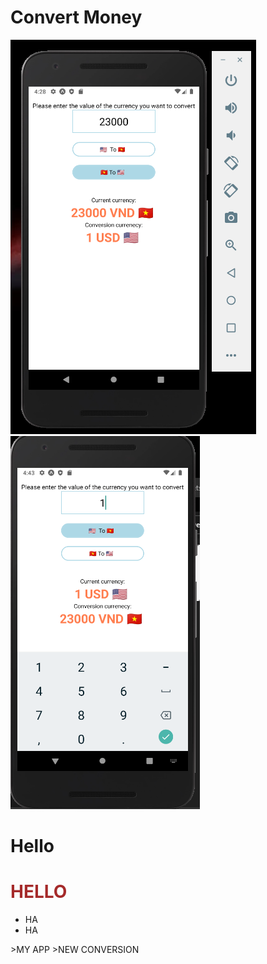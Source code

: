 # Convert Money
![](assets/product.PNG)
![](assets/product2.PNG)
<h1>Hello</h1>
<h1 style="color: brown">HELLO</h1>
<ul>
        <li>HA</li>
        <li>HA</li>
    </ul>
    >MY APP
    >NEW CONVERSION

